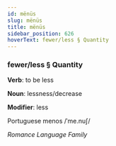 ```yaml
---
id: mënüs
slug: mënüs
title: mënüs
sidebar_position: 626
hoverText: fewer/less § Quantity
---
```


### fewer/less § Quantity

**Verb**: to be less

**Noun**: lessness/decrease

**Modifier**: less

Portuguese menos /ˈme.nuʃ/

*Romance Language Family*